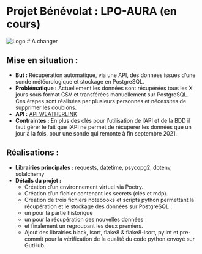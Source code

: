 # Projet Bénévolat : LPO-AURA (en cours)
![Logo]() # A changer

## Mise en situation :
- **But :** Récupération automatique, via une API, des données issues d’une sonde météorologique et stockage en PostgreSQL. 
- **Problématique :** Actuellement les données sont récupérées tous les X jours  sous format CSV et transférées manuellement sur PostgreSQL. Ces étapes sont réalisées par plusieurs personnes et nécessites de supprimer les doublons. 
- **API :** [API WEATHERLINK](https://weatherlink.github.io/v2-api/)
- **Contraintes :** En plus des clés pour l’utilisation de l’API et de la BDD il faut gérer le fait que l’API ne permet de récupérer les données que un jour à la fois, pour une sonde qui remonte à fin septembre 2021.

## Réalisations :
- **Librairies principales :** requests, datetime,  psycopg2, dotenv, sqlalchemy
- **Détails du projet :**
	- Création d’un environnement virtuel via Poetry.
	- Création d’un fichier contenant les secrets (clés et mdp).
	- Création de trois fichiers notebooks et scripts python permettant la récupération et le stockage des données sur PostgreSQL :
	- un pour la partie historique
	- un pour la récupération des nouvelles données
	- et finalement un regroupant les deux premiers.
	- Ajout des librairies black, isort, flake8 & flake8-isort, pylint et pre-commit pour la vérification de la qualité du code python envoyé sur GutHub. 
